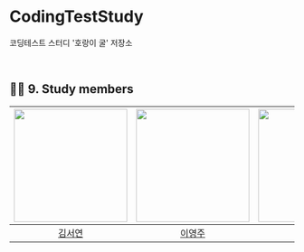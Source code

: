# CodingTestStudy
코딩테스트 스터디 '호랑이 굴' 저장소

<br>

## 🙋‍♂️ 9. Study members
[<img src="https://avatars.githubusercontent.com/u/113911282?v=4" width="200px">](https://github.com/seoyeon2001)|[<img src="https://avatars.githubusercontent.com/u/124170300?v=4" width="200px" alt=""/>](https://github.com/oz115) |[<img src="https://avatars.githubusercontent.com/u/87516405?v=4" width="200px" >](https://github.com/yedamhy)
|:---:|:---:|:---:|
|[김서연](https://github.com/seoyeon2001) |[이영주](https://github.com/oz115) |[현예닮](https://github.com/yedamhy)|

